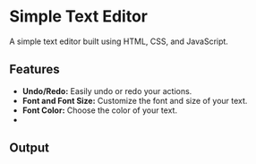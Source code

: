 # Simple Text Editor

A simple text editor built using HTML, CSS, and JavaScript.

## Features

- **Undo/Redo:** Easily undo or redo your actions.
- **Font and Font Size:** Customize the font and size of your text.
- **Font Color:** Choose the color of your text.
- 
## Output
